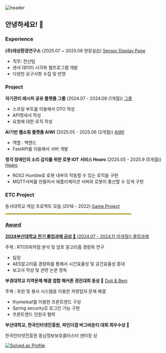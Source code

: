 ![header](https://capsule-render.vercel.app/api?type=waving)

<h2>안녕하세요! 👋</h2>
<h3>Experience</h3>
<b>(주)태성환경연구소</b>
(2025.07 ~ 2025.08 현장실습) 
<a href = "https://github.com/rkrzy/tesi_project" target="_blank">Sensor Display Page</a>
<ul>
  <li>직무: 전산팀</li>
  <li>센서 데이터 시각화 웹프로그램 개발</li>
  <li>다양한 요구사항 수집 및 반영</li>
</ul>

<h3>Project</h3>
<b>자기관리 레시피 공유 플랫폼 그룸</b> (2024.07 - 2024.08 (1개월)) 
<a href="https://github.com/mut-sa-mut-si/backend" target="_blank">그룸</a>
<ul>
  <li>스프링 부트를 이용해서 DTO 작성</li>
  <li>API명세서 작성</li>
  <li>요청에 대한 로직 작성</li>
</ul>
<b>AI기반 웹쇼핑 플랫폼 AIWI</b> (2025.05 - 2025.06 (2개월))
<a href="https://github.com/rkrzy/aiwi_backend" target="_blank">AIWI</a>
<ul>
  <li>역할 : 백엔드</li>
  <li>FastAPI를 이용해서 서버 개발</li>
</ul>
<b>청각 장애인의 소리 감지를 위한 로봇 IOT 서비스 Hearo</b> (2025.05 - 2025.9 (5개월))
<a href="https://github.com/Project-Hearo" target="_blank">Hearo</a>
<ul>
  <li>ROS2 Humble로 로봇 내부의 작동할 수 있는 로직을 구현</li>
  <li>MQTT서버를 만들어서 애플리케이션 서버와 로봇이 통신할 수 있게 구현</li>
</ul>

<h3>ETC Project</h3>
동서대학교 게임 프로젝트 모음 (2018 - 2022) 
<a href = "https://github.com/rkrzy/dongseo_game_project" target="_blank">Game Project

<hr style="border: 0.5px solid gold; width: 80%;">

<h3>Award</h3>
<b>2024부산대학교 전기 졸업과제 금상 🥇</b> (2024.07 - 2024.11 (5개월)) 
<a href="https://github.com/pnucse-capstone-2024/Capstone-2024-team-48" target="_blank">졸업과제</a>
<p>주제 : RTOS취약점 분석 및 암호 알고리즘 경량화 연구</p>
<ul>
  <li>팀장</li>
  <li>AES알고리즘 경량화를 통해서 시간효율성 및 공간효율성 증대</li>
  <li>보고서 작성 및 관련 논문 정독</li>
</ul>
<b>부경대학교 지역문제 해결 엽합 해커톤 경진대회 동상 🥉</b>
<a href = "https://github.com/Busan-Hackathon">Doti & Beni</a>
<p>주제 : 후원 및 봉사 시스템을 이용한 자영업자 문제 해결</p>
<ul>
  <li>thymeleaf를 이용한 프론트엔드 구성</li>
  <li>Spring security로 로그인 기능 구현</li>
  <li>프론트엔드 인원과 협력</li>
</ul>
<b>부산대학교, 한국인터넷진흥원, 파인더갭 버그바운티 대회 최우수상 🥈</b>
<p>한국인터넷진흥원 동남정보보호클러스터 센터장 상</p>

[![Solved.ac Profile](http://mazassumnida.wtf/api/v2/generate_badge?boj=wnstlr9891)](https://solved.ac/wnstlr9891/)






